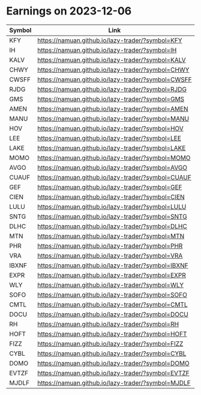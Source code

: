 # Earnings on 2023-12-06

| Symbol | Link |
| ---| --- |
| KFY | https://namuan.github.io/lazy-trader/?symbol=KFY |
| IH | https://namuan.github.io/lazy-trader/?symbol=IH |
| KALV | https://namuan.github.io/lazy-trader/?symbol=KALV |
| CHWY | https://namuan.github.io/lazy-trader/?symbol=CHWY |
| CWSFF | https://namuan.github.io/lazy-trader/?symbol=CWSFF |
| RJDG | https://namuan.github.io/lazy-trader/?symbol=RJDG |
| GMS | https://namuan.github.io/lazy-trader/?symbol=GMS |
| AMEN | https://namuan.github.io/lazy-trader/?symbol=AMEN |
| MANU | https://namuan.github.io/lazy-trader/?symbol=MANU |
| HOV | https://namuan.github.io/lazy-trader/?symbol=HOV |
| LEE | https://namuan.github.io/lazy-trader/?symbol=LEE |
| LAKE | https://namuan.github.io/lazy-trader/?symbol=LAKE |
| MOMO | https://namuan.github.io/lazy-trader/?symbol=MOMO |
| AVGO | https://namuan.github.io/lazy-trader/?symbol=AVGO |
| CUAUF | https://namuan.github.io/lazy-trader/?symbol=CUAUF |
| GEF | https://namuan.github.io/lazy-trader/?symbol=GEF |
| CIEN | https://namuan.github.io/lazy-trader/?symbol=CIEN |
| LULU | https://namuan.github.io/lazy-trader/?symbol=LULU |
| SNTG | https://namuan.github.io/lazy-trader/?symbol=SNTG |
| DLHC | https://namuan.github.io/lazy-trader/?symbol=DLHC |
| MTN | https://namuan.github.io/lazy-trader/?symbol=MTN |
| PHR | https://namuan.github.io/lazy-trader/?symbol=PHR |
| VRA | https://namuan.github.io/lazy-trader/?symbol=VRA |
| IBXNF | https://namuan.github.io/lazy-trader/?symbol=IBXNF |
| EXPR | https://namuan.github.io/lazy-trader/?symbol=EXPR |
| WLY | https://namuan.github.io/lazy-trader/?symbol=WLY |
| SOFO | https://namuan.github.io/lazy-trader/?symbol=SOFO |
| CMTL | https://namuan.github.io/lazy-trader/?symbol=CMTL |
| DOCU | https://namuan.github.io/lazy-trader/?symbol=DOCU |
| RH | https://namuan.github.io/lazy-trader/?symbol=RH |
| HOFT | https://namuan.github.io/lazy-trader/?symbol=HOFT |
| FIZZ | https://namuan.github.io/lazy-trader/?symbol=FIZZ |
| CYBL | https://namuan.github.io/lazy-trader/?symbol=CYBL |
| DOMO | https://namuan.github.io/lazy-trader/?symbol=DOMO |
| EVTZF | https://namuan.github.io/lazy-trader/?symbol=EVTZF |
| MJDLF | https://namuan.github.io/lazy-trader/?symbol=MJDLF |
